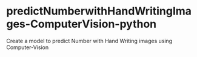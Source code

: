 # predictNumberwithHandWritingImages-ComputerVision-python
Create a model to predict Number with Hand Writing images using Computer-Vision
